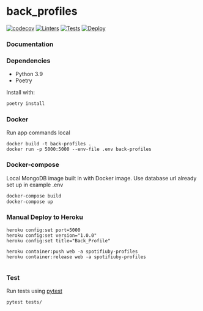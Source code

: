 # back_profiles

[![codecov](https://codecov.io/gh/tdp-II-grupo-5-2022-2c/back/branch/main/graph/badge.svg?token=CeoOvqKi2B)](https://codecov.io/gh/tdp-II-grupo-5-2022-2c/back)
[![Linters](https://github.com/tdp-II-grupo-5-2022-2c/back/actions/workflows/linter.yaml/badge.svg)](https://github.com/tdp-II-grupo-5-2022-2c/back/actions/workflows/linter.yaml)
[![Tests](https://github.com/tdp-II-grupo-5-2022-2c/back/actions/workflows/test.yaml/badge.svg)](https://github.com/tdp-II-grupo-5-2022-2c/back/actions/workflows/test.yaml)
[![Deploy](https://github.com/tdp-II-grupo-5-2022-2c/back/actions/workflows/deploy.yaml/badge.svg)](https://github.com/tdp-II-grupo-5-2022-2c/back/actions/workflows/deploy.yaml)

### Documentation



### Dependencies

- Python 3.9
- Poetry

Install with:
```bash
poetry install
```

### Docker

Run app commands local
```
docker build -t back-profiles .
docker run -p 5000:5000 --env-file .env back-profiles
```

### Docker-compose

Local MongoDB image built in with Docker image. Use database url already set up in example .env

```bash
docker-compose build
docker-compose up
```

### Manual Deploy to Heroku

```
heroku config:set port=5000
heroku config:set version="1.0.0"
heroku config:set title="Back_Profile"

heroku container:push web -a spotifiuby-profiles
heroku container:release web -a spotifiuby-profiles


```

### Test

Run tests using [pytest](https://docs.pytest.org/en/6.2.x/)

``` bash
pytest tests/
```
